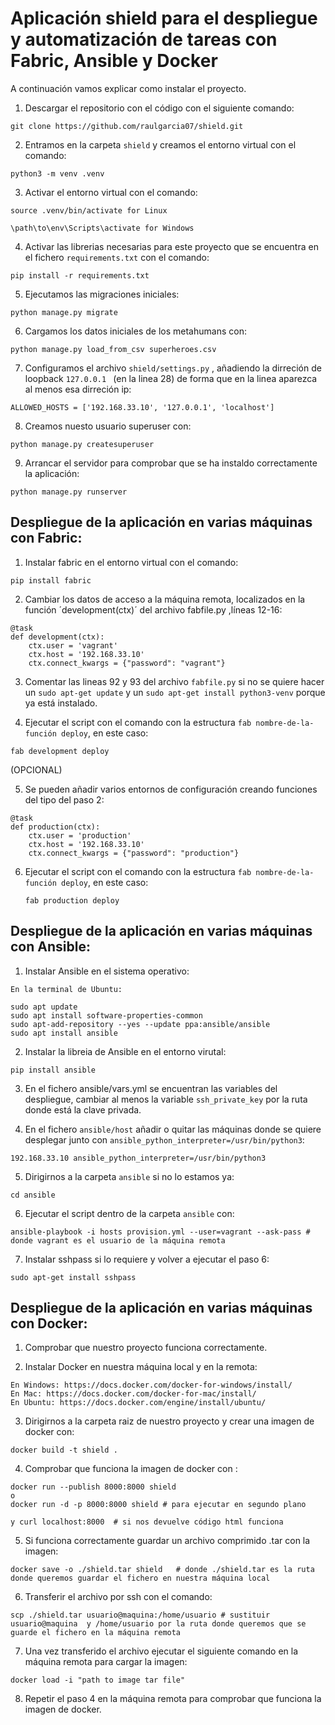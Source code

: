# Aplicación shield para el despliegue y automatización de tareas con Fabric, Ansible y Docker

A continuación vamos explicar como instalar el proyecto.

1. Descargar el repositorio con el código con el siguiente comando:

```
git clone https://github.com/raulgarcia07/shield.git
```

2. Entramos en la carpeta `shield` y creamos el entorno virtual con el comando:
```
python3 -m venv .venv 
```
3. Activar el entorno virtual con el comando:
```
source .venv/bin/activate for Linux

\path\to\env\Scripts\activate for Windows
```
4. Activar las librerias necesarias para este proyecto que se encuentra en el fichero `requirements.txt` con el comando:
```
pip install -r requirements.txt
```

5. Ejecutamos las migraciones iniciales:

```
python manage.py migrate
```

6. Cargamos los datos iniciales de los metahumans con:

```
python manage.py load_from_csv superheroes.csv
```

7. Configuramos el archivo `shield/settings.py` , añadiendo la dirreción de loopback `127.0.0.1 ` (en la linea 28) de forma que en la linea aparezca al menos esa dirreción ip:

```
ALLOWED_HOSTS = ['192.168.33.10', '127.0.0.1', 'localhost']
```
8. Creamos nuesto usuario superuser con:
```
python manage.py createsuperuser 
```

9. Arrancar el servidor para comprobar que se ha instaldo correctamente la aplicación:
```
python manage.py runserver
```

## Despliegue de la aplicación en varias máquinas con Fabric:

1. Instalar fabric en el entorno virtual con el comando:
```
pip install fabric
```

2. Cambiar los datos de acceso a la máquina remota, localizados en la función ´development(ctx)´ del archivo fabfile.py ,líneas 12-16:

```
@task
def development(ctx):
    ctx.user = 'vagrant'
    ctx.host = '192.168.33.10'
    ctx.connect_kwargs = {"password": "vagrant"}
 ``` 

3. Comentar las lineas 92 y 93 del archivo `fabfile.py` si no se quiere hacer un `sudo apt-get update` y un `sudo apt-get install python3-venv` porque ya está instalado.

4. Ejecutar el script con el comando con la estructura `fab nombre-de-la-función deploy`, en este caso:

 ```
 fab development deploy
```
(OPCIONAL)

5. Se pueden añadir varios entornos de configuración creando funciones del tipo del paso 2:
```
@task
def production(ctx):
    ctx.user = 'production'
    ctx.host = '192.168.33.10'
    ctx.connect_kwargs = {"password": "production"}
 ``` 

 6. Ejecutar el script con el comando con la estructura `fab nombre-de-la-función deploy`, en este caso:
    ```
    fab production deploy
    ```

## Despliegue de la aplicación en varias máquinas con Ansible:

1. Instalar Ansible en el sistema operativo:
```
En la terminal de Ubuntu:

sudo apt update
sudo apt install software-properties-common
sudo apt-add-repository --yes --update ppa:ansible/ansible
sudo apt install ansible
```

2. Instalar la libreia de Ansible en el entorno virutal:

```
pip install ansible
```
3. En el fichero ansible/vars.yml se encuentran las variables del despliegue, cambiar al menos la variable `ssh_private_key` por la ruta donde está la clave privada.

4. En el fichero `ansible/host` añadir o quitar las máquinas donde se quiere desplegar junto con `ansible_python_interpreter=/usr/bin/python3`:
```
192.168.33.10 ansible_python_interpreter=/usr/bin/python3
```

5. Dirigirnos a la carpeta `ansible` si  no lo estamos ya:
```
cd ansible
```
6. Ejecutar el script dentro de la carpeta `ansible` con:
```
ansible-playbook -i hosts provision.yml --user=vagrant --ask-pass # donde vagrant es el usuario de la máquina remota
```

7. Instalar sshpass si lo requiere y volver a ejecutar el paso 6:
```
sudo apt-get install sshpass
```

## Despliegue de la aplicación en varias máquinas con Docker:

1. Comprobar que nuestro proyecto funciona correctamente.

2. Instalar Docker en nuestra máquina local y en la remota:
```
En Windows: https://docs.docker.com/docker-for-windows/install/
En Mac: https://docs.docker.com/docker-for-mac/install/
En Ubuntu: https://docs.docker.com/engine/install/ubuntu/
```
3. Dirigirnos a la carpeta raiz de nuestro proyecto y  crear una imagen de docker con:
```
docker build -t shield .
```
  
4. Comprobar que funciona la imagen de docker con :
```
docker run --publish 8000:8000 shield 
o
docker run -d -p 8000:8000 shield # para ejecutar en segundo plano

y curl localhost:8000  # si nos devuelve código html funciona
```
5. Si funciona correctamente guardar un archivo comprimido .tar con la imagen:

```
docker save -o ./shield.tar shield   # donde ./shield.tar es la ruta donde queremos guardar el fichero en nuestra máquina local

```
6. Transferir el archivo por ssh con el comando:
```
scp ./shield.tar usuario@maquina:/home/usuario # sustituir usuario@maquina  y /home/usuario por la ruta donde queremos que se guarde el fichero en la máquina remota

```
7. Una vez transferido el archivo ejecutar el siguiente comando en la máquina remota para cargar la imagen:
```
docker load -i "path to image tar file"

```
8. Repetir el paso 4  en la máquina remota para comprobar que funciona la imagen de docker.